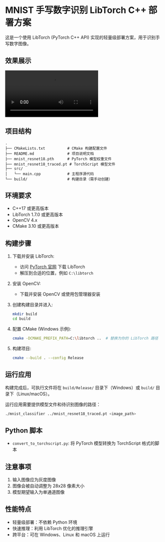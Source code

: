 # MNIST 手写数字识别 LibTorch C++ 部署方案

这是一个使用 LibTorch (PyTorch C++ API) 实现的轻量级部署方案，用于识别手写数字图像。

## 效果展示

<video src="show.mp4" controls></video>


## 项目结构

```
.
├── CMakeLists.txt          # CMake 构建配置文件
├── README.md               # 项目说明文档
├── mnist_resnet18.pth      # PyTorch 模型权重文件
├── mnist_resnet18_traced.pt # TorchScript 模型文件
├── src/
│   └── main.cpp            # 主程序源代码
└── build/                  # 构建目录（需手动创建）
```

## 环境要求

- C++17 或更高版本
- LibTorch 1.7.0 或更高版本
- OpenCV 4.x
- CMake 3.10 或更高版本

## 构建步骤

1. 下载并安装 LibTorch:

   - 访问 [PyTorch 官网](https://pytorch.org/get-started/locally/) 下载 LibTorch
   - 解压到合适的位置，例如 `C:\libtorch`
2. 安装 OpenCV:

   - 下载并安装 OpenCV 或使用包管理器安装
3. 创建构建目录并进入:

   ```bash
   mkdir build
   cd build
   ```
4. 配置 CMake (Windows 示例):

   ```bash
   cmake -DCMAKE_PREFIX_PATH=C:\libtorch ..  # 替换为你的 LibTorch 路径
   ```
5. 构建项目:

   ```bash
   cmake --build . --config Release
   ```

## 运行应用

构建完成后，可执行文件将在 `build/Release/` 目录下（Windows）或 `build/` 目录下（Linux/macOS）。

运行应用需要提供模型文件和待识别图像的路径：

```bash
./mnist_classifier ../mnist_resnet18_traced.pt <image_path>
```

## Python 脚本

- `convert_to_torchscript.py`: 将 PyTorch 模型转换为 TorchScript 格式的脚本

## 注意事项

1. 输入图像应为灰度图像
2. 图像会被自动调整为 28x28 像素大小
3. 模型期望输入为单通道图像

## 性能特点

- 轻量级部署：不依赖 Python 环境
- 快速推理：利用 LibTorch 优化的推理引擎
- 跨平台：可在 Windows、Linux 和 macOS 上运行
